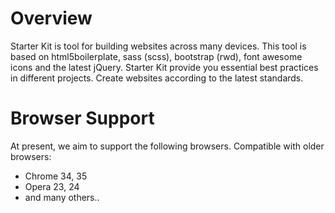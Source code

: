# Overview


Starter Kit is tool for building websites across many devices. This tool is based on html5boilerplate, sass (scss), bootstrap (rwd), font awesome icons and the latest jQuery. Starter Kit provide you essential best practices in different projects. Create websites according to the latest standards.



# Browser Support 

At present, we aim to support the following browsers. 
Compatible with older browsers:
<ul>
<li>Chrome 34, 35</li>
<li>Opera 23, 24</li>
<li>and many others..</li>
</ul>